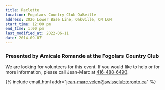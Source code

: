 ```yaml
---
title: Raclette
location: Fogolars Country Club Oakville
address: 2026 Lower Base Line, Oakville, ON L6M
start_time: 12:00 pm
end_time: 1:00 pm
last_modified_at: 2022-06-11
date: 2014-09-07
---
```


### Presented by Amicale Romande at the Fogolars Country Club

We are looking for volunteers for this event. If you would like to help or for
more information, please call Jean-Marc at [416-488-6493][phone].

{% include email.html addr="jean-marc.velen@swissclubtoronto.ca" %}

[phone]: <tel:416-488-6493>
